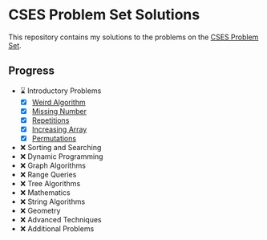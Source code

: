 # CSES Problem Set Solutions

This repository contains my solutions to the problems on the [CSES Problem Set](https://cses.fi/problemset/).

## Progress

- ⌛ Introductory Problems
  - [x] [Weird Algorithm](introductory_problems/weird_algorithm/main.cpp)
  - [x] [Missing Number](introductory_problems/missing_number/main.cpp)
  - [x] [Repetitions](introductory_problems/repetitions/main.cpp)
  - [x] [Increasing Array](introductory_problems/increasing_array/main.cpp)
  - [x] [Permutations](introductory_problems/permutations/main.cpp)
- ❌ Sorting and Searching
- ❌ Dynamic Programming
- ❌ Graph Algorithms
- ❌ Range Queries
- ❌ Tree Algorithms
- ❌ Mathematics
- ❌ String Algorithms
- ❌ Geometry
- ❌ Advanced Techniques
- ❌ Additional Problems